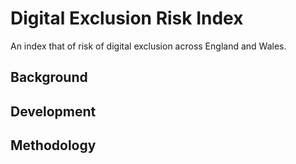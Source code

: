 # Digital Exclusion Risk Index
An index that of risk of digital exclusion across England and Wales.

## Background

## Development

## Methodology


